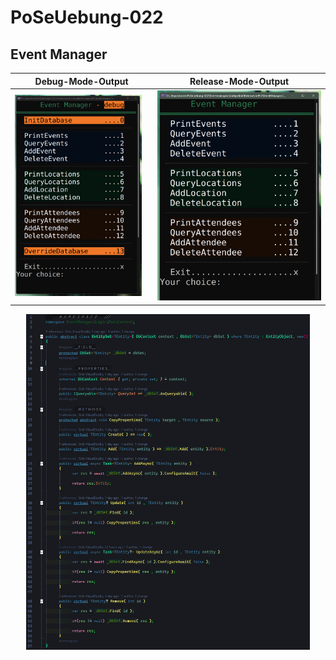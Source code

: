 # PoSeUebung-022
## Event Manager

<div align="center">

  | Debug-Mode-Output | Release-Mode-Output |
  |--|--|
  | <img src="/img/event-manager-conapp.png" alt="ConApp" width=95%> | <img src="/img/release.png" alt="ConApp-Release" width=100%> | 

  <img src="/img/generic-entityset.png" alt="generic Entity Set" width=90%>
</div>
